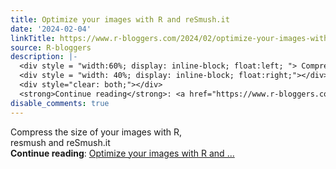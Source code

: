 ```yaml
---
title: Optimize your images with R and reSmush.it
date: '2024-02-04'
linkTitle: https://www.r-bloggers.com/2024/02/optimize-your-images-with-r-and-resmush-it/
source: R-bloggers
description: |-
  <div style = "width:60%; display: inline-block; float:left; "> Compress the size of your images with R, resmush and reSmush.it</div>
  <div style = "width: 40%; display: inline-block; float:right;"></div>
  <div style="clear: both;"></div>
  <strong>Continue reading</strong>: <a href="https://www.r-bloggers.com/2024/02/optimize-your-images-with-r-and-resmush-it/">Optimize your images with R and ...
disable_comments: true
---
```

<div style = "width:60%; display: inline-block; float:left; "> Compress the size of your images with R, resmush and reSmush.it</div>
<div style = "width: 40%; display: inline-block; float:right;"></div>
<div style="clear: both;"></div>
<strong>Continue reading</strong>: <a href="https://www.r-bloggers.com/2024/02/optimize-your-images-with-r-and-resmush-it/">Optimize your images with R and ...